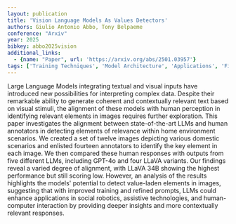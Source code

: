 ```yaml
---
layout: publication
title: 'Vision Language Models As Values Detectors'
authors: Giulio Antonio Abbo, Tony Belpaeme
conference: "Arxiv"
year: 2025
bibkey: abbo2025vision
additional_links:
  - {name: "Paper", url: 'https://arxiv.org/abs/2501.03957'}
tags: ['Training Techniques', 'Model Architecture', 'Applications', 'Fine-Tuning', 'GPT', 'Prompting']
---
```

Large Language Models integrating textual and visual inputs have introduced
new possibilities for interpreting complex data. Despite their remarkable
ability to generate coherent and contextually relevant text based on visual
stimuli, the alignment of these models with human perception in identifying
relevant elements in images requires further exploration. This paper
investigates the alignment between state-of-the-art LLMs and human annotators
in detecting elements of relevance within home environment scenarios. We
created a set of twelve images depicting various domestic scenarios and
enlisted fourteen annotators to identify the key element in each image. We then
compared these human responses with outputs from five different LLMs, including
GPT-4o and four LLaVA variants. Our findings reveal a varied degree of
alignment, with LLaVA 34B showing the highest performance but still scoring
low. However, an analysis of the results highlights the models' potential to
detect value-laden elements in images, suggesting that with improved training
and refined prompts, LLMs could enhance applications in social robotics,
assistive technologies, and human-computer interaction by providing deeper
insights and more contextually relevant responses.
